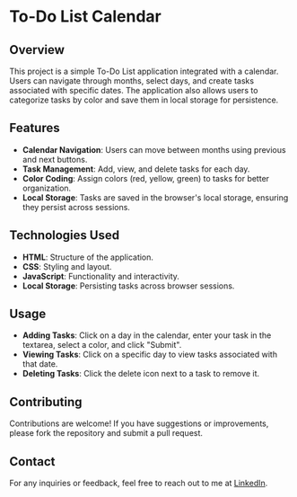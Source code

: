 <h1>To-Do List Calendar</h1>
    <h2>Overview</h2>
    <p>This project is a simple To-Do List application integrated with a calendar. Users can navigate through months, select days, and create tasks associated with specific dates. The application also allows users to categorize tasks by color and save them in local storage for persistence.</p>
    <h2>Features</h2>
    <ul>
        <li><strong>Calendar Navigation</strong>: Users can move between months using previous and next buttons.</li>
        <li><strong>Task Management</strong>: Add, view, and delete tasks for each day.</li>
        <li><strong>Color Coding</strong>: Assign colors (red, yellow, green) to tasks for better organization.</li>
        <li><strong>Local Storage</strong>: Tasks are saved in the browser's local storage, ensuring they persist across sessions.</li>
    </ul>
    <h2>Technologies Used</h2>
    <ul>
        <li><strong>HTML</strong>: Structure of the application.</li>
        <li><strong>CSS</strong>: Styling and layout.</li>
        <li><strong>JavaScript</strong>: Functionality and interactivity.</li>
        <li><strong>Local Storage</strong>: Persisting tasks across browser sessions.</li>
    </ul>
    <h2>Usage</h2>
    <ul>
        <li><strong>Adding Tasks</strong>: Click on a day in the calendar, enter your task in the textarea, select a color, and click "Submit".</li>
        <li><strong>Viewing Tasks</strong>: Click on a specific day to view tasks associated with that date.</li>
        <li><strong>Deleting Tasks</strong>: Click the delete icon next to a task to remove it.</li>
    </ul>
    <h2>Contributing</h2>
    <p>Contributions are welcome! If you have suggestions or improvements, please fork the repository and submit a pull request.</p>
    <h2>Contact</h2>
    <p>For any inquiries or feedback, feel free to reach out to me at <a href="https://www.linkedin.com/in/ana-burcovschi-2a0b8b271/">LinkedIn</a>.</p>
